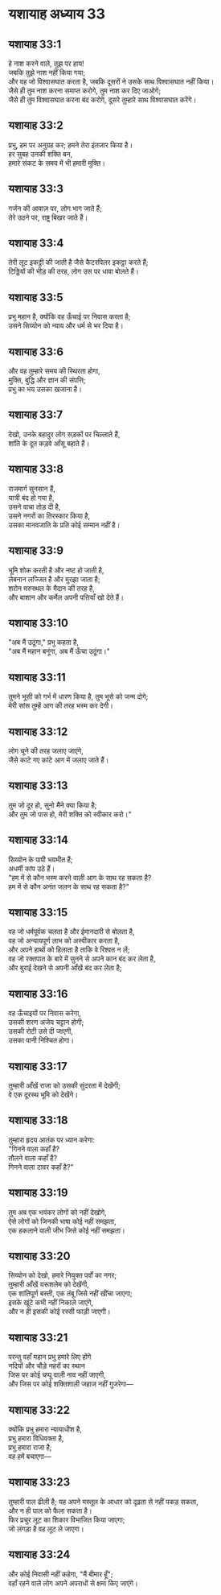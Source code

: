 # यशायाह अध्याय 33

## यशायाह 33:1  
हे नाश करने वाले, तुझ पर हाय!  
जबकि तुझे नाश नहीं किया गया;  
और वह जो विश्वासघात करता है, जबकि दूसरों ने उसके साथ विश्वासघात नहीं किया।  
जैसे ही तुम नाश करना समाप्त करोगे, तुम नाश कर दिए जाओगे;  
जैसे ही तुम विश्वासघात करना बंद करोगे, दूसरे तुम्हारे साथ विश्वासघात करेंगे।

## यशायाह 33:2  
प्रभु, हम पर अनुग्रह कर; हमने तेरा इंतजार किया है।  
हर सुबह उनकी शक्ति बन,  
हमारे संकट के समय में भी हमारी मुक्ति।

## यशायाह 33:3  
गर्जन की आवाज़ पर, लोग भाग जाते हैं;  
तेरे उठने पर, राष्ट्र बिखर जाते हैं।

## यशायाह 33:4  
तेरी लूट इकट्ठी की जाती है जैसे कैटरपिलर इकट्ठा करते हैं;  
टिड्डियों की भीड़ की तरह, लोग उस पर धावा बोलते हैं।

## यशायाह 33:5  
प्रभु महान है, क्योंकि वह ऊँचाई पर निवास करता है;  
उसने सिय्योन को न्याय और धर्म से भर दिया है।

## यशायाह 33:6  
और वह तुम्हारे समय की स्थिरता होगा,  
मुक्ति, बुद्धि और ज्ञान की संपत्ति;  
प्रभु का भय उसका खजाना है।

## यशायाह 33:7  
देखो, उनके बहादुर लोग सड़कों पर चिल्लाते हैं,  
शांति के दूत कड़वे आँसू बहाते हैं।

## यशायाह 33:8  
राजमार्ग सुनसान हैं,  
यात्री बंद हो गया है,  
उसने वाचा तोड़ दी है,  
उसने नगरों का तिरस्कार किया है,  
उसका मानवजाति के प्रति कोई सम्मान नहीं है।

## यशायाह 33:9  
भूमि शोक करती है और नष्ट हो जाती है,  
लेबनान लज्जित है और मुरझा जाता है;  
शरोन मरुस्थल के मैदान की तरह है,  
और बाशान और कर्मेल अपनी पत्तियाँ खो देते हैं।

## यशायाह 33:10  
"अब मैं उठूंगा," प्रभु कहता है,  
"अब मैं महान बनूंगा, अब मैं ऊँचा उठूंगा।"

## यशायाह 33:11  
तुमने भूसी को गर्भ में धारण किया है, तुम भूसे को जन्म दोगे;  
मेरी सांस तुम्हें आग की तरह भस्म कर देगी।

## यशायाह 33:12  
लोग चूने की तरह जलाए जाएंगे,  
जैसे काटे गए कांटे आग में जलाए जाते हैं।

## यशायाह 33:13  
तुम जो दूर हो, सुनो मैंने क्या किया है;  
और तुम जो पास हो, मेरी शक्ति को स्वीकार करो।"

## यशायाह 33:14  
सिय्योन के पापी भयभीत हैं;  
अधर्मी कांप उठे हैं।  
"हम में से कौन भस्म करने वाली आग के साथ रह सकता है?  
हम में से कौन अनंत जलन के साथ रह सकता है?"

## यशायाह 33:15  
वह जो धर्मपूर्वक चलता है और ईमानदारी से बोलता है,  
वह जो अन्यायपूर्ण लाभ को अस्वीकार करता है,  
और अपने हाथों को हिलाता है ताकि वे रिश्वत न लें;  
वह जो रक्तपात के बारे में सुनने से अपने कान बंद कर लेता है,  
और बुराई देखने से अपनी आँखें बंद कर लेता है;

## यशायाह 33:16  
वह ऊँचाइयों पर निवास करेगा,  
उसकी शरण अजेय चट्टान होगी;  
उसकी रोटी उसे दी जाएगी,  
उसका पानी निश्चित होगा।

## यशायाह 33:17  
तुम्हारी आँखें राजा को उसकी सुंदरता में देखेंगी;  
वे एक दूरस्थ भूमि को देखेंगे।

## यशायाह 33:18  
तुम्हारा हृदय आतंक पर ध्यान करेगा:  
"गिनने वाला कहाँ है?  
तौलने वाला कहाँ है?  
गिनने वाला टावर कहाँ है?"

## यशायाह 33:19  
तुम अब एक भयंकर लोगों को नहीं देखोगे,  
ऐसे लोगों को जिनकी भाषा कोई नहीं समझता,  
एक हकलाने वाली जीभ जिसे कोई नहीं समझता।

## यशायाह 33:20  
सिय्योन को देखो, हमारे नियुक्त पर्वों का नगर;  
तुम्हारी आँखें यरूशलेम को देखेंगी,  
एक शांतिपूर्ण बस्ती, एक तंबू जिसे नहीं खींचा जाएगा;  
इसके खूंटे कभी नहीं निकाले जाएंगे,  
और न ही इसकी कोई रस्सी फाड़ी जाएगी।

## यशायाह 33:21  
परन्तु वहाँ महान प्रभु हमारे लिए होंगे  
नदियों और चौड़े नहरों का स्थान  
जिस पर कोई चप्पू वाली नाव नहीं जाएगी,  
और जिस पर कोई शक्तिशाली जहाज नहीं गुजरेगा—

## यशायाह 33:22  
क्योंकि प्रभु हमारा न्यायाधीश है,  
प्रभु हमारा विधिवक्ता है,  
प्रभु हमारा राजा है;  
वह हमें बचाएगा—

## यशायाह 33:23  
तुम्हारी पाल ढीली है; यह अपने मस्तूल के आधार को दृढ़ता से नहीं पकड़ सकता,  
और न ही पाल को फैला सकता है।  
फिर प्रचुर लूट का शिकार विभाजित किया जाएगा;  
जो लंगड़ा है वह लूट ले जाएगा।

## यशायाह 33:24  
और कोई निवासी नहीं कहेगा, "मैं बीमार हूँ";  
वहाँ रहने वाले लोग अपने अपराधों से क्षमा किए जाएंगे।
